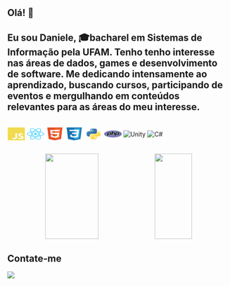 ## Olá! 👋

## Eu sou Daniele, 🎓bacharel em Sistemas de Informação pela UFAM. Tenho tenho interesse nas áreas de dados, games  e desenvolvimento de software. Me dedicando intensamente ao aprendizado, buscando cursos, participando de eventos e mergulhando em conteúdos relevantes para as áreas do meu interesse.

<div style="display: inline_block"><br>
  <img align="center" alt="Js" height="30" width="40" src="https://raw.githubusercontent.com/devicons/devicon/master/icons/javascript/javascript-plain.svg">
  <img align="center" alt="React" height="30" width="40" src="https://raw.githubusercontent.com/devicons/devicon/master/icons/react/react-original.svg">
  <img align="center" alt="HTML" height="30" width="40" src="https://raw.githubusercontent.com/devicons/devicon/master/icons/html5/html5-original.svg">
  <img align="center" alt="CSS" height="30" width="40" src="https://raw.githubusercontent.com/devicons/devicon/master/icons/css3/css3-original.svg">
  <img align="center" alt="Python" height="30" width="40" src="https://raw.githubusercontent.com/devicons/devicon/master/icons/python/python-original.svg">
  <img align="center" alt="PHP" height="30" width="40" src="https://raw.githubusercontent.com/devicons/devicon/master/icons/php/php-original.svg">
  <img align="center" alt="Unity" height="30" width="40" src="https://cdn.jsdelivr.net/gh/devicons/devicon@latest/icons/unity/unity-original-wordmark.svg">
  <img align="center" alt="C#" height="30" width="40"src="https://cdn.jsdelivr.net/gh/devicons/devicon@latest/icons/csharp/csharp-original.svg" />
  
</div>
  
  ##

<div align='center'>

<div align="center">  
  
  <img width="49%" height="195px" src="https://github-readme-stats.vercel.app/api?username=Danielevs&show_icons=true&count_private=true&title_color=80F7D4&icon_color=9d00ff&text_color=c9d1d9&bg_color=0d1117&border_color=fff0" /> 
  
  <img width="41%" height="195px" src="https://github-readme-stats.vercel.app/api/top-langs/?username=Danielevs&layout=compact&title_color=80F7D4&text_color=fff&bg_color=0d1117&border_color=fff0" />
  
</div>

</div>

 ## Contate-me
  <a href="https://www.linkedin.com/in/daniele-vs-dev" target="_blank"><img src="https://img.shields.io/badge/-LinkedIn-%230077B5?style=for-the-badge&logo=linkedin&logoColor=white" target="_blank"></a> 
